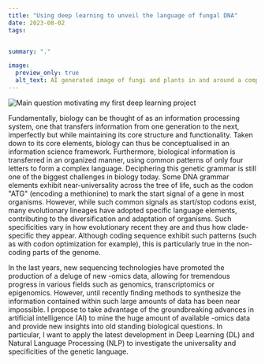 ```yaml
---
title: "Using deep learning to unveil the language of fungal DNA"
date: 2023-08-02
tags:


summary: "."

image:
  preview_only: true
  alt_text: AI generated image of fungi and plants in and around a computer
---
```


![Main question motivating my first deep learning project](/images/DL_main_question.png)

Fundamentally, biology can be thought of as an information processing system, one that transfers information from one generation to the next, imperfectly but while maintaining its core structure and functionality. Taken down to its core elements, biology can thus be conceptualised in an information science framework. Furthermore, biological information is transferred in an organized manner, using common patterns of only four letters to form a complex language. Deciphering this genetic grammar is still one of the biggest challenges in biology today. Some DNA grammar elements exhibit near-universality across the tree of life, such as the codon "ATG" (encoding a methionine) to mark the start signal of a gene in most organisms. However, while such common signals as start/stop codons exist, many evolutionary lineages have adopted specific language elements, contributing to the diversification and adaptation of organisms. Such specificities vary in how evolutionary recent they are and thus how clade-specific they appear. Although coding sequence exhibit such patterns (such as with codon optimization for example), this is particularly true in the non-coding parts of the genome.  

In the last years, new sequencing technologies have promoted the production of a deluge of new -omics data, allowing for tremendous progress in various fields such as genomics, transcriptomics or epigenomics. However, until recently finding methods to synthesize the information contained within such large amounts of data has been near impossible. I propose to take advantage of the groundbreaking advances in artificial intelligence (AI) to mine the huge amount of available -omics data and provide new insights into old standing biological questions. In particular, I want to apply the latest development in Deep Learning (DL) and Natural Language Processing (NLP) to investigate the universality and specificities of the genetic language. 
